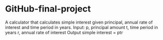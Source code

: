 # GitHub-final-project
A calculator that calculates simple interest given principal, annual rate of interest and time period in years. Input: p, principal amount t, time period in years r, annual rate of interest Output simple interest = ptr
